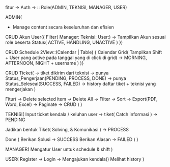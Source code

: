 fitur -> Auth -> :: Role(ADMIN, TEKNISI, MANAGER, USER) 

ADMIN(
  - Manage content secara keseluruhan dan efisien

  CRUD Akun User({
    Filter( Manager: Teknisi: User:) -> Tampilkan Akun sesuai role beserta Status(
        ACTIVE, HANDLING, UNACTIVE
    )
  }) 

  CRUD Schedule 2View::(Calendar | Table) {
    Calendar Grid(
      Tampilkan Shift + User yang active pada tanggal yang di click di grid(
        -> MORNING, AFTERNOON, NIGHT + username
    )
  )}

  CRUD Ticket(
    -> tiket dikirim dari teknisi
    -> punya Status_Pengerjaan(PENDING, PROCESS, DONE)
    -> punya Status_Seleseai(SUCCESS, FAILED)
    -> history daftar tiket + teknisi yang mengerjakan
  )

  Fitur(
    -> Delete selected item
    -> Delete All
    -> Filter
    -> Sort
    -> Export(PDF, Word, Excel)
    -> Paginate
    -> CRUD
  )
)

TEKNISI(
  Input ticket kendala / keluhan user -> tiket(
    Catch informasi
  ) -> PENDING

  Jadikan bentuk Tiket(
    Solving, & Komunikasi
  ) -> PROCESS

  Done (
    Berikan Solusi -> SUCCESS
    Berikan Alasan -> FAILED
  )
)

MANAGER(
  Mengatur User untuk schedule & shift
)

USER(
  Register -> Login -> Mengajukan kendala()
  Melihat history 
)



